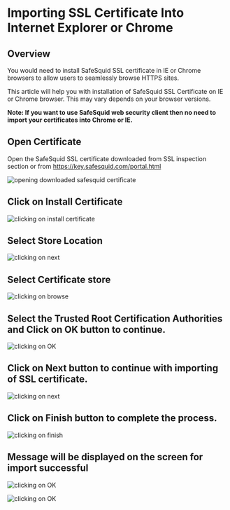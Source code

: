 # Importing SSL Certificate Into Internet Explorer or Chrome

## Overview 

You would need to install SafeSquid SSL certificate in IE or Chrome browsers to allow users to seamlessly browse HTTPS sites.

This article will help you with installation of SafeSquid SSL Certificate on IE or Chrome browser. This may vary depends on your browser versions.

**Note: If you want to use SafeSquid web security client then no need to import your certificates into Chrome or IE.**

## Open Certificate

Open the SafeSquid SSL certificate downloaded from SSL inspection section or from https://key.safesquid.com/portal.html

![opening downloaded safesquid certificate](/img/How_To/Importing_Your_SSL_Certificate_Into_Internet_Explorer_or_Chrome/image1.webp)

## Click on Install Certificate

![clicking on install certificate](/img/How_To/Importing_Your_SSL_Certificate_Into_Internet_Explorer_or_Chrome/image2.webp)

## Select Store Location 

![clicking on next](/img/How_To/Importing_Your_SSL_Certificate_Into_Internet_Explorer_or_Chrome/image3.webp)

## Select Certificate store

![clicking on browse](/img/How_To/Importing_Your_SSL_Certificate_Into_Internet_Explorer_or_Chrome/image4.webp)

## Select the Trusted Root Certification Authorities and Click on OK button to continue.

![clicking on OK](/img/How_To/Importing_Your_SSL_Certificate_Into_Internet_Explorer_or_Chrome/image5.webp)

## Click on Next button to continue with importing of SSL certificate.

![clicking on next](/img/How_To/Importing_Your_SSL_Certificate_Into_Internet_Explorer_or_Chrome/image6.webp)

## Click on Finish button to complete the process.

![clicking on finish](/img/How_To/Importing_Your_SSL_Certificate_Into_Internet_Explorer_or_Chrome/image7.webp)

## Message will be displayed on the screen for import successful

![clicking on OK](/img/How_To/Importing_Your_SSL_Certificate_Into_Internet_Explorer_or_Chrome/image8.webp)

![clicking on OK ](/img/How_To/Importing_Your_SSL_Certificate_Into_Internet_Explorer_or_Chrome/image9.webp)
